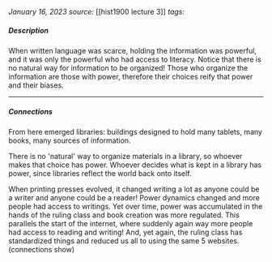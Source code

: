 *January 16, 2023*
*source:* [[hist1900 lecture 3]]
*tags:* 

##### Description
When written language was scarce, holding the information was powerful, and it was only the powerful who had access to literacy. 
Notice that there is no natural way for information to be organized! Those who organize the information are those with power, therefore their choices reify that power and their biases.


---

##### Connections
From here emerged libraries: buildings designed to hold many tablets, many books, many sources of information.

There is no 'natural' way to organize materials in a library, so whoever makes that choice has power. Whoever decides what is kept in a library has power, since libraries reflect the world back onto itself.

When printing presses evolved, it changed writing a lot as anyone could be a writer and anyone could be a reader! Power dynamics changed and more people had access to writings. Yet over time, power was accumulated in the hands of the ruling class and book creation was more regulated. This parallels the start of the internet, where suddenly again way more people had access to reading and writing! And, yet again, the ruling class has standardized things and reduced us all to using the same 5 websites. (connections show)